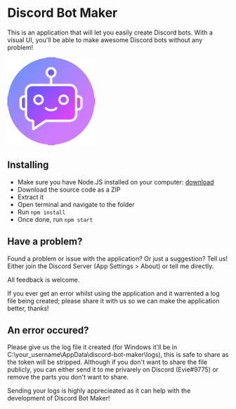 # Discord Bot Maker
This is an application that will let you easily create Discord bots.
With a visual UI, you'll be able to make awesome Discord bots without any problem!

<img src="view/image/icon.png" alt="Discord Bot Logo" width="200"/>

## Installing
 - Make sure you have Node.JS installed on your computer: [download](https://nodejs.org/en/download)
 - Download the source code as a ZIP
 - Extract it
 - Open terminal and navigate to the folder
 - Run `npm install`
 - Once done, run `npm start`

## Have a problem?
Found a problem or issue with the application? Or just a suggestion? Tell us! Either join the Discord Server (App Settings > About) or tell me directly.

All feedback is welcome.

If you ever get an error whilst using the application and it warrented a log file being created; please share it with us so we can make the application better, thanks!

## An error occured?
Please give us the log file it created (for Windows it'll be in C:\\your_username\AppData\discord-bot-maker\logs), this is safe to share as the token will be stripped.
Although if you don't want to share the file publicly, you can either send it to me privarely on Discord (Evie#9775) or remove the parts you don't want to share.

Sending your logs is highly apprecieated as it can help with the development of Discord Bot Maker!